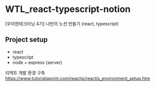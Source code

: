 # WTL_react-typescript-notion
[우아한테크러닝 4기] 나만의 노션 만들기 (react, typescript)

## Project setup
- react
- typescript
- node + express (server)

리액트 개발 환경 구축
https://www.tutorialspoint.com/reactjs/reactjs_environment_setup.htm
